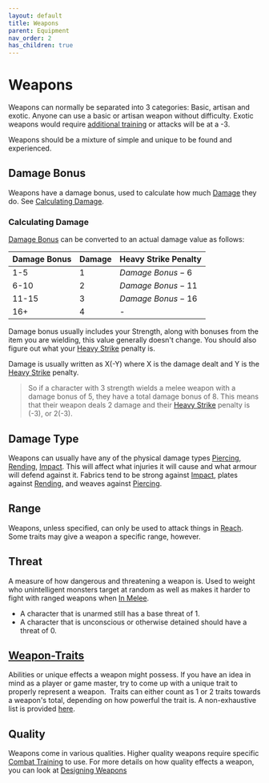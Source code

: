```yaml
---
layout: default
title: Weapons
parent: Equipment
nav_order: 2
has_children: true
---
```

# Weapons
Weapons can normally be separated into 3 categories: Basic, artisan and exotic. Anyone can use a basic or artisan weapon without difficulty. Exotic weapons would require [additional training](Rogue#Exotic%20Expert) or attacks will be at a -3.

Weapons should be a mixture of simple and unique to be found and experienced.

## Damage Bonus
Weapons have a damage bonus, used to calculate how much [Damage](Terminology#Damage) they do. See [Calculating Damage](Attacks#Calculating%20Damage).

### Calculating Damage
[Damage Bonus](#Damage%20Bonus) can be converted to an actual damage value as follows:

| Damage Bonus | Damage | Heavy Strike Penalty |
| ------------ | ------ | -------------------- |
| 1-5          | 1      | $Damage\ Bonus - 6$    |
| 6-10         | 2      | $Damage\ Bonus - 11$    |
| 11-15        | 3      | $Damage\ Bonus - 16$    |
| 16+          | 4      | -                    | 

Damage bonus usually includes your Strength, along with bonuses from the item you are wielding, this value generally doesn't change. You should also figure out what your [Heavy Strike](#Heavy%20Strike) penalty is.

Damage is usually written as X(-Y) where X is the damage dealt and Y is the [Heavy Strike](Attacks#Heavy%20Strike) penalty.

> So if a character with 3 strength wields a melee weapon with a damage bonus of 5, they have a total damage bonus of 8. This means that their weapon deals 2 damage and their [Heavy Strike](#Heavy%20Strike) penalty is (-3), or 2(-3).

## Damage Type
Weapons can usually have any of the physical damage types [Piercing](Injury#Piercing), [Rending](Injury#Rending), [Impact](Injury#Impact). This will affect what injuries it will cause and what armour will defend against it. Fabrics tend to be strong against [Impact](Injury#Impact), plates against [Rending](Injury#Rending), and weaves against [Piercing](Injury#Piercing). 

## Range
Weapons, unless specified, can only be used to attack things in [Reach](Movement#Reach). Some traits may give a weapon a specific range, however.

## Threat
A measure of how dangerous and threatening a weapon is. Used to weight who unintelligent monsters target at random as well as makes it harder to fight with ranged weapons when [In Melee](Effects#In%20Melee).
* A character that is unarmed still has a base threat of 1. 
* A character that is unconscious or otherwise detained should have a threat of 0.

## [Weapon-Traits](Weapon-Traits)
Abilities or unique effects a weapon might possess. If you have an idea in mind as a player or game master, try to come up with a unique trait to properly represent a weapon.  Traits can either count as 1 or 2 traits towards a weapon's total, depending on how powerful the trait is. A non-exhaustive list is provided [here](Weapon-Traits). 

## Quality
Weapons come in various qualities. Higher quality weapons require specific [Combat Training](Combat-Training) to use. For more details on how quality effects a weapon, you can look at [Designing Weapons](Designing-Weapons#Quality)

